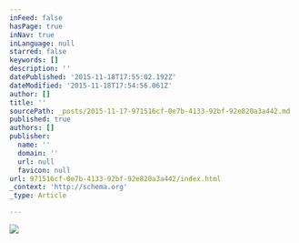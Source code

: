 ```yaml
---
inFeed: false
hasPage: true
inNav: true
inLanguage: null
starred: false
keywords: []
description: ''
datePublished: '2015-11-18T17:55:02.192Z'
dateModified: '2015-11-18T17:54:56.061Z'
author: []
title: ''
sourcePath: _posts/2015-11-17-971516cf-0e7b-4133-92bf-92e820a3a442.md
published: true
authors: []
publisher:
  name: ''
  domain: ''
  url: null
  favicon: null
url: 971516cf-0e7b-4133-92bf-92e820a3a442/index.html
_context: 'http://schema.org'
_type: Article

---
```

![](https://the-grid-user-content.s3-us-west-2.amazonaws.com/f641588c-cbfb-4873-85ef-a5b6b73ed400.jpg)
